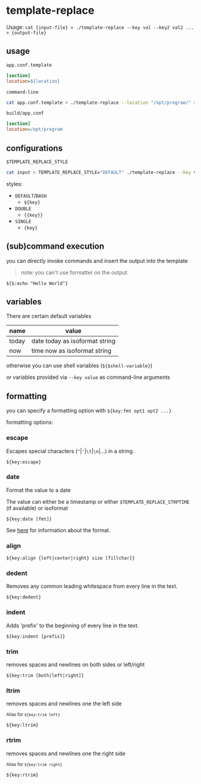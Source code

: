 # template-replace

Usage: `cat {input-file} > ./template-replace --key val --key2 val2 ... > {output-file}`

## usage

`app.conf.template`
```ini
[section]
location=${location}
```

`command-line`
```bash
cat app.conf.template > ./template-replace --location "/opt/program/" > build/app.conf 
```

`build/app.conf`
```ini
[section]
location=/opt/program
```

## configurations

`$TEMPLATE_REPLACE_STYLE`

```bash
cat input > TEMPLATE_REPLACE_STYLE="DEFAULT" ./template-replace --key value > output
```

styles:
- `DEFAULT`/`BASH`
  - `${key}`
- `DOUBLE`
  - `{{key}}`
- `SINGLE`
  - `{key}`

## (sub)command execution

you can directly invoke commands and insert the output into the template

> note: you can't use formatter on the output

```
${$:echo "Hello World"}
```

## variables

There are certain default variables

| name  | value                          |
|-------|--------------------------------|
| today | date today as isoformat string |
| now   | time now as isoformat string   |

otherwise you can use shell variables (`${$shell-variable}`)

or variables provided via `--key value` as command-line arguments

## formatting

you can specify a formatting option with `${key:fmt opt1 opt2 ...}`

formatting options:

### escape

Escapes special characters (`"`|`'`|`\t`|`\n`|...) in a string.

```
${key:escape}
```

### date

Format the value to a date

The value can either be a timestamp or either `$TEMPLATE_REPLACE_STRPTIME` (if available) or isoformat

```
${key:date [fmt]}
```

See [here](https://docs.python.org/3/library/datetime.html#strftime-and-strptime-format-codes) for information about the format.

### align

```
${key:align {left|center|right} size [fillchar]}
```

### dedent

Removes any common leading whitespace from every line in the text.

```
${key:dedent}
```

### indent

Adds 'prefix' to the beginning of every line in the text.

```
${key:indent [prefix]}
```

### trim

removes spaces and newlines on both sides or left/right

```
${key:trim [both|left|right]}
```

### ltrim

removes spaces and newlines one the left side

<small>Alias for `${key:trim left}`</small>

```
${key:ltrim}
```

### rtrim

removes spaces and newlines one the right side

<small>Alias for `${key:trim right}`</small>

```
${key:rtrim}
```
